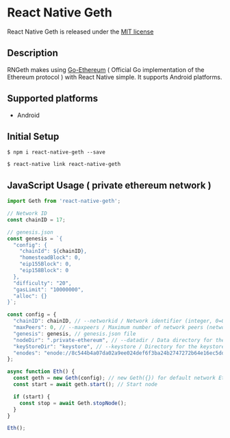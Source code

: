 # React Native Geth

React Native Geth is released under the [MIT license](https://raw.githubusercontent.com/YsnKsy/react-native-geth/master/LICENSE.md)

## Description

RNGeth makes using [Go-Ethereum](https://github.com/ethereum/go-ethereum) ( Official Go implementation of the Ethereum protocol ) with React Native simple. It supports Android platforms.

## Supported platforms

-   Android

## Initial Setup

```shell
$ npm i react-native-geth --save

$ react-native link react-native-geth
```

## JavaScript Usage ( private ethereum network )

```js
import Geth from 'react-native-geth';

// Network ID
const chainID = 17;

// genesis.json
const genesis = `{
  "config": {
    "chainId": ${chainID},
    "homesteadBlock": 0,
    "eip155Block": 0,
    "eip158Block": 0
  },
  "difficulty": "20",
  "gasLimit": "10000000",
  "alloc": {}
}`;

const config = {
  "chainID": chainID, // --networkid / Network identifier (integer, 0=Olympic (disused), 1=Frontier, 2=Morden (disused), 3=Ropsten) (default: 1)
  "maxPeers": 0, // --maxpeers / Maximum number of network peers (network disabled if set to 0) (default: 25)
  "genesis": genesis, // genesis.json file
  "nodeDir": ".private-ethereum", // --datadir / Data directory for the databases and keystore
  "keyStoreDir": "keystore", // --keystore / Directory for the keystore (default = inside the datadir)
  "enodes": "enode://8c544b4a07da02a9ee024def6f3ba24b2747272b64e16ec5dd6b17b55992f8980b77938155169d9d33807e501729ecb42f5c0a61018898c32799ced152e9f0d7@9[::]:30301" // --bootnodes / Comma separated enode URLs for P2P discovery bootstrap
};

async function Eth() {
  const geth = new Geth(config); // new Geth({}) for default network Ethereum
  const start = await geth.start(); // Start node

  if (start) {    
    const stop = await Geth.stopNode();
  }
}

Eth();
```
